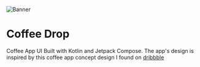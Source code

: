 ![Banner](https://user-images.githubusercontent.com/70282966/235357222-ad354802-011c-4981-81b1-e1f7230bac74.svg)
# Coffee Drop
Coffee App UI Built with Kotlin and Jetpack Compose. The app's design is inspired by this coffee app concept design I found on [dribbble](https://dribbble.com/shots/15475209-Coffee-Shop-Mobile-Apps-Dark-Mode)
